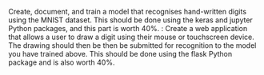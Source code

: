 Create, document, and train a model that recognises hand-written digits using the MNIST dataset. This should be done using the keras and jupyter Python packages, and this part is worth 40%. : Create a web application that allows a user to draw a digit using their mouse or touchscreen device. The drawing should then be then be submitted for recognition to the model you have trained above. This should be done using the flask Python package and is also worth 40%.
